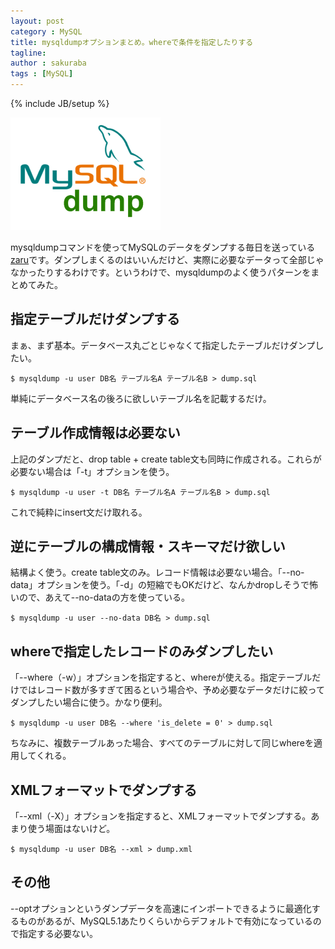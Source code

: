 ```yaml
---
layout: post
category : MySQL
title: mysqldumpオプションまとめ。whereで条件を指定したりする
tagline: 
author : sakuraba
tags : [MySQL]
---
```

{% include JB/setup %}

![mysqldump](/assets/img/2014-05-04-mysql-dump.png)

mysqldumpコマンドを使ってMySQLのデータをダンプする毎日を送っている[zaru](https://twitter.com/zaru)です。ダンプしまくるのはいいんだけど、実際に必要なデータって全部じゃなかったりするわけです。というわけで、mysqldumpのよく使うパターンをまとめてみた。

## 指定テーブルだけダンプする

まぁ、まず基本。データベース丸ごとじゃなくて指定したテーブルだけダンプしたい。

```
$ mysqldump -u user DB名 テーブル名A テーブル名B > dump.sql
```

単純にデータベース名の後ろに欲しいテーブル名を記載するだけ。

## テーブル作成情報は必要ない

上記のダンプだと、drop table + create table文も同時に作成される。これらが必要ない場合は「-t」オプションを使う。

```
$ mysqldump -u user -t DB名 テーブル名A テーブル名B > dump.sql
```

これで純粋にinsert文だけ取れる。

## 逆にテーブルの構成情報・スキーマだけ欲しい

結構よく使う。create table文のみ。レコード情報は必要ない場合。「--no-data」オプションを使う。「-d」の短縮でもOKだけど、なんかdropしそうで怖いので、あえて--no-dataの方を使っている。

```
$ mysqldump -u user --no-data DB名 > dump.sql
```

## whereで指定したレコードのみダンプしたい

「--where（-w）」オプションを指定すると、whereが使える。指定テーブルだけではレコード数が多すぎて困るという場合や、予め必要なデータだけに絞ってダンプしたい場合に使う。かなり便利。

```
$ mysqldump -u user DB名 --where 'is_delete = 0' > dump.sql
```

ちなみに、複数テーブルあった場合、すべてのテーブルに対して同じwhereを適用してくれる。

## XMLフォーマットでダンプする

「--xml（-X）」オプションを指定すると、XMLフォーマットでダンプする。あまり使う場面はないけど。

```
$ mysqldump -u user DB名 --xml > dump.xml
```

## その他

--optオプションというダンプデータを高速にインポートできるように最適化するものがあるが、MySQL5.1あたりくらいからデフォルトで有効になっているので指定する必要ない。
